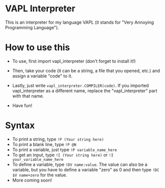 # VAPL Interpreter
This is an interpreter for my language VAPL (it stands for "Very Annoying Programming Language").

# How to use this
- To use, first import vapl_interpreter (don't forget to install it!)

- Then, take your code (it can be a string, a file that you opened, etc.) and assign a variable "code" to it.

- Lastly, just write ```vapl_interpreter.COMPILER(code)```. If you imported vapl_interpreter as a different name, replace the "vapl_interpreter" part with that name.

- Have fun!
# Syntax
- To print a string, type ```!P (Your string here)```
- To print a blank line, type ```!P @N```
- To print a variable, just type ```!P variable_name_here```
- To get an input, type ```!I (Your string here)``` or ```!I your_variable_name_here```
- To define a variable, type ```!DV name:value```. The value can also be a variable, but you have to define a variable "zero" as 0 and then type ```!DC $V name+zero``` for the value.
- More coming soon!
